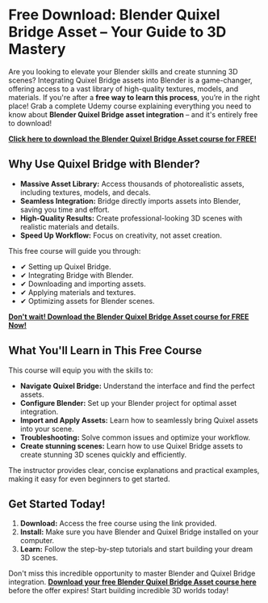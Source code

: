 # Free Download: Blender Quixel Bridge Asset – Your Guide to 3D Mastery

Are you looking to elevate your Blender skills and create stunning 3D scenes? Integrating Quixel Bridge assets into Blender is a game-changer, offering access to a vast library of high-quality textures, models, and materials. If you're after a **free way to learn this process**, you’re in the right place! Grab a complete Udemy course explaining everything you need to know about **Blender Quixel Bridge asset integration** – and it's entirely free to download!

[**Click here to download the Blender Quixel Bridge Asset course for FREE!**](https://udemywork.com/blender-quixel-bridge-asset)

## Why Use Quixel Bridge with Blender?

*   **Massive Asset Library:** Access thousands of photorealistic assets, including textures, models, and decals.
*   **Seamless Integration:** Bridge directly imports assets into Blender, saving you time and effort.
*   **High-Quality Results:** Create professional-looking 3D scenes with realistic materials and details.
*   **Speed Up Workflow:** Focus on creativity, not asset creation.

This free course will guide you through:

*   ✔ Setting up Quixel Bridge.
*   ✔ Integrating Bridge with Blender.
*   ✔ Downloading and importing assets.
*   ✔ Applying materials and textures.
*   ✔ Optimizing assets for Blender scenes.

[**Don't wait! Download the Blender Quixel Bridge Asset course for FREE Now!**](https://udemywork.com/blender-quixel-bridge-asset)

## What You'll Learn in This Free Course

This course will equip you with the skills to:

*   **Navigate Quixel Bridge:** Understand the interface and find the perfect assets.
*   **Configure Blender:** Set up your Blender project for optimal asset integration.
*   **Import and Apply Assets:** Learn how to seamlessly bring Quixel assets into your scene.
*   **Troubleshooting:** Solve common issues and optimize your workflow.
*   **Create stunning scenes:** Learn how to use Quixel Bridge assets to create stunning 3D scenes quickly and efficiently.

The instructor provides clear, concise explanations and practical examples, making it easy for even beginners to get started.

## Get Started Today!

1.  **Download:** Access the free course using the link provided.
2.  **Install:** Make sure you have Blender and Quixel Bridge installed on your computer.
3.  **Learn:** Follow the step-by-step tutorials and start building your dream 3D scenes.

Don't miss this incredible opportunity to master Blender and Quixel Bridge integration. **[Download your free Blender Quixel Bridge Asset course here](https://udemywork.com/blender-quixel-bridge-asset)** before the offer expires! Start building incredible 3D worlds today!
